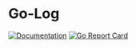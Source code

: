 # Go-Log

[![Documentation](https://godoc.org/github.com/yashishdua/Go-Log?status.svg)](http://godoc.org/github.com/yashishdua/Go-Log)
[![Go Report Card](https://goreportcard.com/badge/github.com/yashishdua/Go-Log)](https://goreportcard.com/report/github.com/yashishdua/Go-Log)
